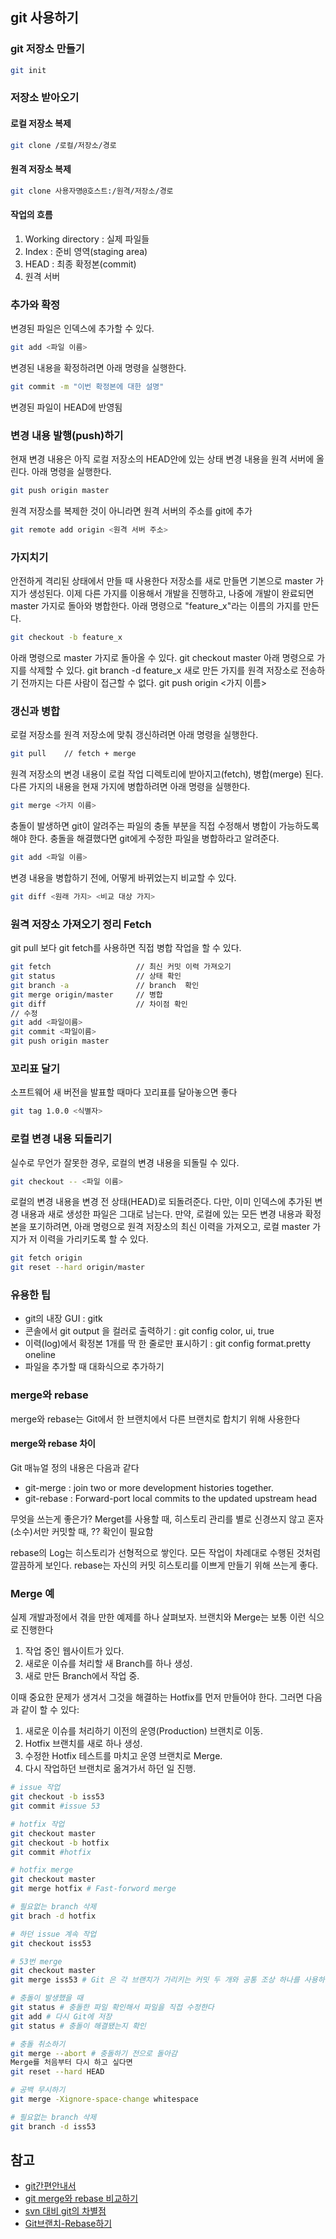 ## git 사용하기
### git 저장소 만들기
```bash
git init
```
### 저장소 받아오기
#### 로컬 저장소 복제
```bash
git clone /로컬/저장소/경로
```
#### 원격 저장소 복제
```bash
git clone 사용자명@호스트:/원격/저장소/경로
```
#### 작업의 흐름
1. Working directory : 실제 파일들
2. Index : 준비 영역(staging area)
3. HEAD : 최종 확정본(commit)
4. 원격 서버

### 추가와 확정
변경된 파일은 인덱스에 추가할 수 있다.
```bash
git add <파일 이름>
```
변경된 내용을 확정하려면 아래 명령을 실행한다.
```bash
git commit -m "이번 확정본에 대한 설명"
```
변경된 파일이 HEAD에 반영됨

### 변경 내용 발행(push)하기
현재 변경 내용은 아직 로컬 저장소의 HEAD안에 있는 상태
변경 내용을 원격 서버에 올린다. 아래 명령을 실행한다.
```bash
git push origin master
```
원격 저장소를 복제한 것이 아니라면 원격 서버의 주소를 git에 추가
```bash
git remote add origin <원격 서버 주소>
```

### 가지치기
안전하게 격리된 상태에서 만들 때 사용한다
저장소를 새로 만들면 기본으로 master 가지가 생성된다.
이제 다른 가지를 이용해서 개발을 진행하고, 나중에 개발이 완료되면
master 가지로 돌아와 병합한다.
아래 명령으로 "feature_x"라는 이름의 가지를 만든다.
```bash
git checkout -b feature_x
```
아래 명령으로 master 가지로 돌아올 수 있다.
git checkout master
아래 명령으로 가지를 삭제할 수 있다.
git branch -d feature_x
새로 만든 가지를 원격 저장소로 전송하기 전까지는 다른 사람이 접근할 수 없다.
git push origin <가지 이름>

### 갱신과 병합
로컬 저장소를 원격 저장소에 맞춰 갱신하려면 아래 명령을 실행한다.
```bash
git pull	// fetch + merge
```
원격 저장소의 변경 내용이 로컬 작업 디렉토리에 받아지고(fetch), 병합(merge) 된다.
다른 가지의 내용을 현재 가지에 병합하려면 아래 명령을 실행한다.
```bash
git merge <가지 이름>
```
충돌이 발생하면 git이 알려주는 파일의 충돌 부분을 직접 수정해서 병합이 가능하도록 해야 한다. 충돌을 해결했다면 git에게 수정한 파일을 병합하라고 알려준다.
```bash
git add <파일 이름>
```
변경 내용을 병합하기 전에, 어떻게 바뀌었는지 비교할 수 있다.
```bash
git diff <원래 가지> <비교 대상 가지>
```
### 원격 저장소 가져오기 정리 Fetch
git pull 보다 git fetch를 사용하면 직접 병합 작업을 할 수 있다.
```bash
git fetch					// 최신 커밋 이력 가져오기
git status					// 상태 확인
git branch -a 				// branch  확인
git merge origin/master		// 병합
git diff					// 차이점 확인
// 수정
git add <파일이름>
git commit <파일이름>
git push origin master
```

### 꼬리표 달기
소프트웨어 새 버전을 발표할 때마다 꼬리표를 달아놓으면 좋다
```bash
git tag 1.0.0 <식별자>
```

### 로컬 변경 내용 되돌리기
실수로 무언가 잘못한 경우, 로컬의 변경 내용을 되돌릴 수 있다.
```bash
git checkout -- <파일 이름>
```
로컬의 변경 내용을 변경 전 상태(HEAD)로 되돌려준다.
다만, 이미 인덱스에 추가된 변경 내용과 새로 생성한 파일은 그대로 남는다.
만약, 로컬에 있는 모든 변경 내용과 확정본을 포기하려면,
아래 명령으로 원격 저장소의 최신 이력을 가져오고, 
로컬 master 가지가 저 이력을 가리키도록 할 수 있다.
```bash
git fetch origin
git reset --hard origin/master
```

### 유용한 팁
- git의 내장 GUI : gitk
- 콘솔에서 git output 을 컬러로 출력하기 : git config color, ui, true
- 이력(log)에서 확정본 1개를 딱 한 줄로만 표시하기 : git config format.pretty oneline
- 파일을 추가할 때 대화식으로 추가하기

### merge와 rebase
merge와 rebase는 Git에서 한 브랜치에서 다른 브랜치로 합치기 위해 사용한다
#### merge와 rebase 차이
Git 매뉴얼 정의 내용은 다음과 같다
- git-merge : join two or more development histories together.
- git-rebase : Forward-port local commits to the updated upstream head

무엇을 쓰는게 좋은가? 
Merget를 사용할 때,
히스토리 관리를 별로 신경쓰지 않고 혼자(소수)서만 커밋할 때, ?? 확인이 필요함

rebase의 Log는 히스토리가 선형적으로 쌓인다. 모든 작업이 차례대로 수행된 것처럼 깔끔하게 보인다.
rebase는 자신의 커밋 히스토리를 이쁘게 만들기 위해 쓰는게 좋다.

### Merge 예
실제 개발과정에서 겪을 만한 예제를 하나 살펴보자. 브랜치와 Merge는 보통 이런 식으로 진행한다
1. 작업 중인 웹사이트가 있다.
2. 새로운 이슈를 처리할 새 Branch를 하나 생성.
3. 새로 만든 Branch에서 작업 중.  

이때 중요한 문제가 생겨서 그것을 해결하는 Hotfix를 먼저 만들어야 한다. 그러면 다음과 같이 할 수 있다:
1. 새로운 이슈를 처리하기 이전의 운영(Production) 브랜치로 이동.
2. Hotfix 브랜치를 새로 하나 생성.
3. 수정한 Hotfix 테스트를 마치고 운영 브랜치로 Merge.
4. 다시 작업하던 브랜치로 옮겨가서 하던 일 진행.  

```bash
# issue 작업
git checkout -b iss53
git commit #issue 53

# hotfix 작업
git checkout master
git checkout -b hotfix
git commit #hotfix

# hotfix merge
git checkout master
git merge hotfix # Fast-forword merge

# 필요없는 branch 삭제
git brach -d hotfix

# 하던 issue 계속 작업
git checkout iss53

# 53번 merge
git checkout master
git merge iss53 # Git 은 각 브랜치가 가리키는 커밋 두 개와 공통 조상 하나를 사용하여 3-way Merge를 한다.

# 충돌이 발생했을 때
git status # 충돌한 파일 확인해서 파일을 직접 수정한다
git add # 다시 Git에 저장
git status # 충돌이 해결됐는지 확인

# 충돌 취소하기
git merge --abort # 충돌하기 전으로 돌아감
Merge를 처음부터 다시 하고 싶다면
git reset --hard HEAD

# 공백 무시하기
git merge -Xignore-space-change whitespace

# 필요없는 branch 삭제
git branch -d iss53


```



## 참고
- [git간편안내서](https://rogerdudler.github.io/git-guide/index.ko.html)
- [git merge와 rebase 비교하기](https://blog.outsider.ne.kr/666)
- [svn 대비 git의 차별점](http://seungzzang.blogspot.kr/2013/04/git-svn-svn-git.html)
- [Git브랜치-Rebase하기](https://git-scm.com/book/ko/v1/Git-%EB%B8%8C%EB%9E%9C%EC%B9%98-Rebase%ED%95%98%EA%B8%B0)